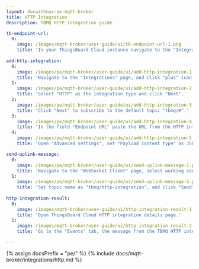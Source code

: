 ```yaml
---
layout: docwithnav-pe-mqtt-broker
title: HTTP Integration
description: TBMQ HTTP integration guide

tb-endpoint-url:
  0:
    image: /images/mqtt-broker/user-guide/ui/tb-endpoint-url-1.png
    title: 'In your ThingsBoard Cloud instance navigate to the "Integrations" page and opne HTTP integration details. Then enable debug mode and copy "HTTP endpoint URL".'
    
add-http-integration:
  0:
    image: /images/pe/mqtt-broker/user-guide/ui/add-http-integration-1.png
    title: 'Navigate to the "Integrations" page, and click "plus" icon to add a new integration.'
  1:
    image: /images/pe/mqtt-broker/user-guide/ui/add-http-integration-2.png
    title: 'Select "HTTP" as the integration type and click "Next".'
  2:
    image: /images/pe/mqtt-broker/user-guide/ui/add-http-integration-3.png
    title: 'Click "Next" to subscribe to the default topic "tbmq/#".'
  3:
    image: /images/pe/mqtt-broker/user-guide/ui/add-http-integration-4.png
    title: 'In the field "Endpoint URL" paste the URL from the HTTP integration of your ThingsBoard Cloud.'
  4:
    image: /images/pe/mqtt-broker/user-guide/ui/add-http-integration-5.png
    title: 'Open "Advanced settings", set "Payload content type" as JSON, and click "Add".'

send-uplink-message:
  0:
    image: /images/pe/mqtt-broker/user-guide/ui/send-uplink-message-1.png
    title: 'Navigate to the "WebSocket Client" page, select working connection, then click "Connect".'
  1:
    image: /images/pe/mqtt-broker/user-guide/ui/send-uplink-message-2.png
    title: 'Set topic name as "tbmq/http-integration", and click "Send" to publish message.'
    
http-integration-result:
  0:
    image: /images/mqtt-broker/user-guide/ui/http-integration-result-1.png
    title: 'Open ThingsBoard Cloud HTTP integration details page.'
  1:
    image: /images/mqtt-broker/user-guide/ui/http-integration-result-2.png
    title: 'Go to the "Events" tab, the message from the TBMQ HTTP integration should be available in the table (if the debug mode was enabled when message was published).'

---
```


{% assign docsPrefix = "pe/" %}
{% include docs/mqtt-broker/integrations/http.md %}